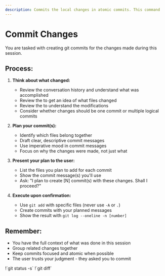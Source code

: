 ```yaml
---
description: Commits the local changes in atomic commits. This command is best run after completing an execute run successfully, and preparing for plan review.
---
```


# Commit Changes

You are tasked with creating git commits for the changes made during this session.

## Process:

1. **Think about what changed:**
   - Review the conversation history and understand what was accomplished
   - Review the <git-status> to get an idea of what files changed
   - Review the <git-diff> to understand the modifications
   - Consider whether changes should be one commit or multiple logical commits

2. **Plan your commit(s):**
   - Identify which files belong together
   - Draft clear, descriptive commit messages
   - Use imperative mood in commit messages
   - Focus on why the changes were made, not just what

3. **Present your plan to the user:**
   - List the files you plan to add for each commit
   - Show the commit message(s) you'll use
   - Ask: "I plan to create [N] commit(s) with these changes. Shall I proceed?"

4. **Execute upon confirmation:**
   - Use `git add` with specific files (never use `-A` or `.`)
   - Create commits with your planned messages
   - Show the result with `git log --oneline -n [number]`

## Remember:
- You have the full context of what was done in this session
- Group related changes together
- Keep commits focused and atomic when possible
- The user trusts your judgment - they asked you to commit

<git-status>
!`git status -s`
</git-status>

<git-diff>
!`git diff`
</git-diff>
